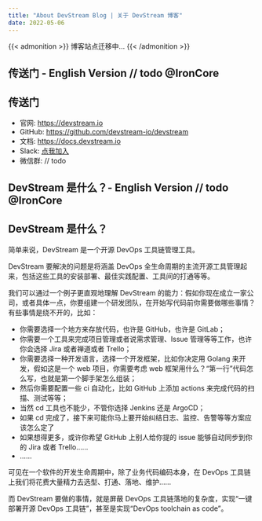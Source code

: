 ```yaml
---
title: "About DevStream Blog | 关于 DevStream 博客"
date: 2022-05-06
---
```


{{< admonition >}}
博客站点迁移中...
{{< /admonition >}}

## 传送门 - English Version // todo @IronCore


## 传送门

- 官网: <https://devstream.io>
- GitHub: <https://github.com/devstream-io/devstream>
- 文档: <https://docs.devstream.io>
- Slack: [点我加入](https://join.slack.com/t/devstream-io/shared_invite/zt-16tb0iwzr-krcFGYRN7~Vv1suGZjdv4w>)
- 微信群: // todo

## DevStream 是什么？- English Version // todo @IronCore


## DevStream 是什么？

简单来说，DevStream 是一个开源 DevOps 工具链管理工具。

DevStream 要解决的问题是将涵盖 DevOps 全生命周期的主流开源工具管理起来，包括这些工具的安装部署、最佳实践配置、工具间的打通等等。

我们可以通过一个例子更直观地理解 DevStream 的能力：假如你现在成立一家公司，或者具体一点，你要组建一个研发团队，在开始写代码前你需要做哪些事情？有些事情是绕不开的，比如：
- 你需要选择一个地方来存放代码，也许是 GitHub，也许是 GitLab；
- 你需要一个工具来完成项目管理或者说需求管理、Issue 管理等等工作，也许你会选择 Jira 或者禅道或者 Trello；
- 你需要选择一种开发语言，选择一个开发框架，比如你决定用 Golang 来开发，假如这是一个 web 项目，你需要考虑 web 框架用什么？“第一行”代码怎么写，也就是第一个脚手架怎么组装；
- 然后你需要配置一些 ci 自动化，比如 GitHub 上添加 actions 来完成代码的扫描、测试等等；
- 当然 cd 工具也不能少，不管你选择 Jenkins 还是 ArgoCD；
- 如果 cd 完成了，接下来可能你马上要开始纠结日志、监控、告警等等方案应该怎么定了
- 如果想得更多，或许你希望 GitHub 上别人给你提的 issue 能够自动同步到你的 Jira 或者 Trello……
- ……

可见在一个软件的开发生命周期中，除了业务代码编码本身，在 DevOps 工具链上我们将花费大量精力去选型、打通、落地、维护……

而 DevStream 要做的事情，就是屏蔽 DevOps 工具链落地的复杂度，实现“一键部署开源 DevOps 工具链”，甚至是实现“DevOps toolchain as code”。
